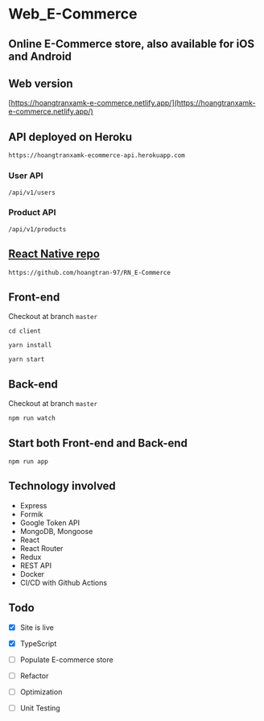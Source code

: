 # Web_E-Commerce

## Online E-Commerce store, also available for iOS and Android 

## Web version
[https://hoangtranxamk-e-commerce.netlify.app/](https://hoangtranxamk-e-commerce.netlify.app/)
## API deployed on Heroku 
```
https://hoangtranxamk-ecommerce-api.herokuapp.com
```
### User API 
```
/api/v1/users
```
### Product API
```
/api/v1/products
```
## [React Native repo](https://github.com/hoangtran-97/RN_E-Commerce) 
```
https://github.com/hoangtran-97/RN_E-Commerce
```

## Front-end 
Checkout at branch `master`
```
cd client 
```
```
yarn install
```
```
yarn start
```
## Back-end 
Checkout at branch `master`
```
npm run watch 
```
## Start both Front-end and Back-end 
```
npm run app
```

## Technology involved
- Express
- Formik 
- Google Token API 
- MongoDB, Mongoose
- React  
- React Router 
- Redux
- REST API
- Docker 
- CI/CD with Github Actions
## Todo 
- [x] Site is live 
- [x] TypeScript
- [ ] Populate E-commerce store
- [ ] Refactor 
- [ ] Optimization
- [ ] Unit Testing
      
